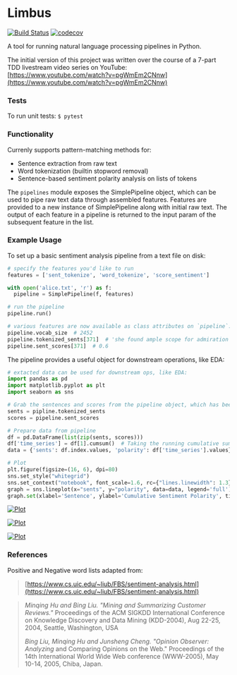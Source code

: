 # Limbus

[![Build Status](https://travis-ci.org/wesdoyle/limbus.svg?branch=master)](https://travis-ci.org/wesdoyle/limbus)
[![codecov](https://codecov.io/gh/wesdoyle/limbus/branch/master/graph/badge.svg)](https://codecov.io/gh/wesdoyle/limbus)

A tool for running natural language processing pipelines in Python.

The initial version of this project was written over the course of a 7-part TDD livestream video series on YouTube: [https://www.youtube.com/watch?v=pgWmEm2CNnw](https://www.youtube.com/watch?v=pgWmEm2CNnw)

### Tests
To run unit tests: `$ pytest`

### Functionality
Currenly supports pattern-matching methods for:
*  Sentence extraction from raw text
*  Word tokenization (builtin stopword removal)
*  Sentence-based sentiment polarity analysis on lists of tokens

The `pipelines` module exposes the SimplePipeline object, which can be used to pipe raw text data through assembled features.  Features are provided to a new instance of SimplePipeline along with initial raw text. The output of each feature in a pipeline is returned to the input param of the subsequent feature in the list.

### Example Usage
To set up a basic sentiment analysis pipeline from a text file on disk:

```python
# specify the features you'd like to run
features = ['sent_tokenize', 'word_tokenize', 'score_sentiment']

with open('alice.txt', 'r') as f:
  pipeline = SimplePipeline(f, features)

# run the pipeline
pipeline.run()

# various features are now available as class attributes on `pipeline`:
pipeline.vocab_size  # 2452
pipeline.tokenized_sents[371]  # 'she found ample scope for admiration and delight'
pipeline.sent_scores[371]  # 0.6
```

The pipeline provides a useful object for downstream operations, like EDA:

```python
# extacted data can be used for downstream ops, like EDA:
import pandas as pd
import matplotlib.pyplot as plt
import seaborn as sns

# Grab the sentences and scores from the pipeline object, which has been fit to a text sample.
sents = pipline.tokenized_sents
scores = pipeline.sent_scores

# Prepare data from pipeline
df = pd.DataFrame(list(zip(sents, scores)))
df['time_series'] = df[1].cumsum()  # Taking the running cumulative sum of the sentiment score
data = {'sents': df.index.values, 'polarity': df['time_series'].values}

# Plot
plt.figure(figsize=(16, 6), dpi=80)
sns.set_style("whitegrid")
sns.set_context("notebook", font_scale=1.6, rc={"lines.linewidth": 1.3})
graph = sns.lineplot(x="sents", y="polarity", data=data, legend='full')
graph.set(xlabel='Sentence', ylabel='Cumulative Sentiment Polarity', title="Running Sentiment of \"Frankenstein\"")
```

[![Plot](https://raw.githubusercontent.com/wesdoyle/limbus/master/images/frankenstein.png)](https://raw.githubusercontent.com/wesdoyle/limbus/master/images/frankenstein.png)

[![Plot](https://raw.githubusercontent.com/wesdoyle/limbus/master/images/alice.png)](https://raw.githubusercontent.com/wesdoyle/limbus/master/images/alice.png)

[![Plot](https://raw.githubusercontent.com/wesdoyle/limbus/master/images/moby.png)](https://raw.githubusercontent.com/wesdoyle/limbus/master/images/moby.png)

### References

Positive and Negative word lists adapted from:
> [https://www.cs.uic.edu/~liub/FBS/sentiment-analysis.html](https://www.cs.uic.edu/~liub/FBS/sentiment-analysis.html)

> _Minqing Hu and Bing Liu. "Mining and Summarizing Customer Reviews."_
>     Proceedings of the ACM SIGKDD International Conference on Knowledge
>     Discovery and Data Mining (KDD-2004), Aug 22-25, 2004, Seattle,
>     Washington, USA
>
> _Bing Liu, Minqing Hu and Junsheng Cheng. "Opinion Observer: Analyzing_
>     and Comparing Opinions on the Web." Proceedings of the 14th
>     International World Wide Web conference (WWW-2005), May 10-14,
>     2005, Chiba, Japan.
